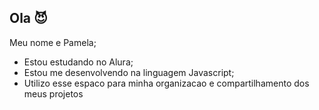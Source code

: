 ## Ola 😈

Meu nome e Pamela;

- Estou estudando no Alura;
- Estou me desenvolvendo na linguagem Javascript;
- Utilizo esse espaco para minha organizacao e compartilhamento dos meus projetos
